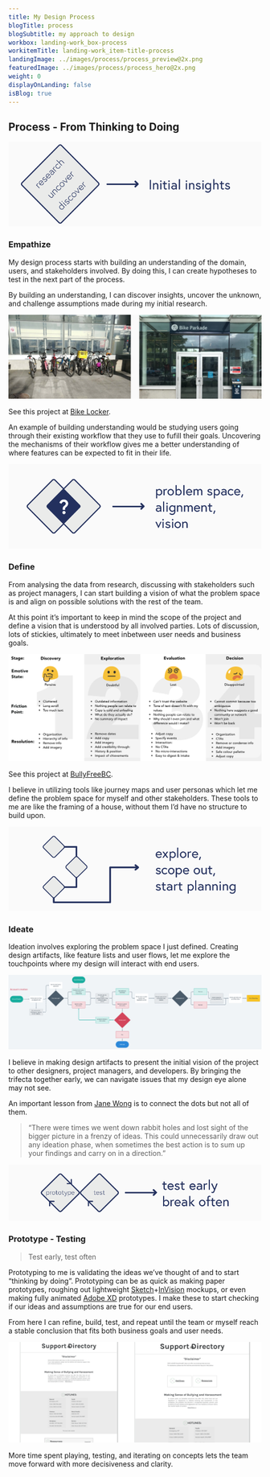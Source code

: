 ```yaml
---
title: My Design Process
blogTitle: process
blogSubtitle: my approach to design
workbox: landing-work_box-process
workitemTitle: landing-work_item-title-process
landingImage: ../images/process/process_preview@2x.png
featuredImage: ../images/process/process_hero@2x.png
weight: 0
displayOnLanding: false
isBlog: true
---
```

<section>

## Process - From Thinking to Doing

![Discover insights from users, with stakeholders](../images/process/Empathize.png)

### Empathize

My design process starts with building an understanding of the domain, users, and stakeholders involved. By doing this, I can create hypotheses to test in the next part of the process.

By building an understanding, I can discover insights, uncover the unknown, and challenge assumptions made during my initial research.

![Going on site to discover how people park their bikes in public for the BikeLocker project](../images/process/contextualinquiry.png)

See this project at [Bike Locker](/bikelocker).

An example of building understanding would be studying users going through their existing workflow that they use to fufill their goals. Uncovering the mechanisms of their workflow gives me a better understanding of where features can be expected to fit in their life.

![](../images/process/Define.png)

### Define

From analysing the data from research, discussing with stakeholders such as project managers, I can start building a vision of what the problem space is and align on possible solutions with the rest of the team.

At this point it’s important to keep in mind the scope of the project and define a vision that is understood by all involved parties. Lots of discussion, lots of stickies, ultimately to meet inbetween user needs and business goals.

![Journey map for existing users of BullyFreeBC's website](../images/process/CJM.png)

See this project at [BullyFreeBC](/bfbc).

I believe in utilizing tools like journey maps and user personas which let me define the problem space for myself and other stakeholders. These tools to me are like the framing of a house, without them I’d have no structure to build upon.

![](../images/process/Ideate.png)

### Ideate

Ideation involves exploring the problem space I just defined. Creating design artifacts, like feature lists and user flows, let me explore the touchpoints where my design will interact with end users.

![Example account creation user flow for a wellness mobile app](../images/process/userflow.png)

I believe in making design artifacts to present the initial vision of the project to other designers, project managers, and developers. By bringing the trifecta together early, we can navigate issues that my design eye alone may not see.

An important lesson from [Jane Wong](https://medium.com/ssense-tech/designing-with-ambiguity-part-ii-design-doing-not-thinking-4065c07e7373) is to connect the dots but not all of them.

>“There were times we went down rabbit holes and lost sight of the bigger picture in a frenzy of ideas. This could unnecessarily draw out any ideation phase, when sometimes the best action is to sum up your findings and carry on in a direction.”

![](../images/process/Prototyping.png)

### Prototype - Testing

> Test early, test often

Prototyping to me is validating the ideas we’ve thought of and to start “thinking by doing”. Prototyping can be as quick as making paper prototypes, roughing out lightweight [Sketch](https://www.sketch.com/)+[InVision](https://www.invisionapp.com/) mockups, or even making fully animated [Adobe XD](https://www.adobe.com/ca/products/xd.html) prototypes. I make these to start checking if our ideas and assumptions are true for our end users.

From here I can refine, build, test, and repeat until the team or myself reach a stable conclusion that fits both business goals and user needs.

![Iterations of our landing page, through testing we found that putting hotlinks onto the first fold of the page gave direction to user who in a hurry to get what they need.](../images/process/testing.png)

More time spent playing, testing, and iterating on concepts lets the team move forward with more decisiveness and clarity.

</section>